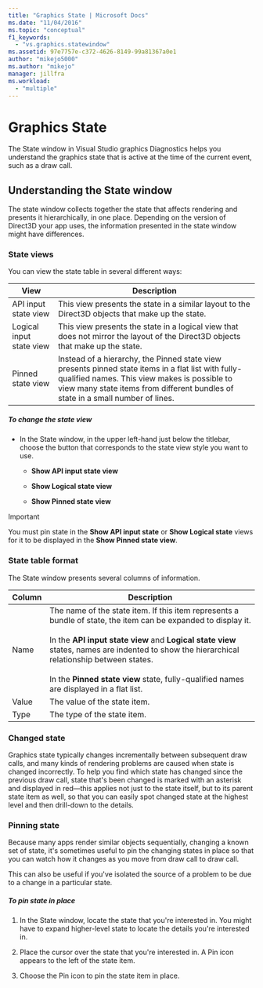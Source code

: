 ```yaml
---
title: "Graphics State | Microsoft Docs"
ms.date: "11/04/2016"
ms.topic: "conceptual"
f1_keywords:
  - "vs.graphics.statewindow"
ms.assetid: 97e7757e-c372-4626-8149-99a81367a0e1
author: "mikejo5000"
ms.author: "mikejo"
manager: jillfra
ms.workload:
  - "multiple"
---
```

# Graphics State
The State window in Visual Studio graphics Diagnostics helps you understand the graphics state that is active at the time of the current event, such as a draw call.

## Understanding the State window
 The state window collects together the state that affects rendering and presents it hierarchically, in one place. Depending on the version of Direct3D your app uses, the information presented in the state window might have differences.

### State views
 You can view the state table in several different ways:

|View|Description|
|----------|-----------------|
|API input state view|This view presents the state in a similar layout to the Direct3D objects that make up the state.|
|Logical input state view|This view presents the state in a logical view that does not mirror the layout of the Direct3D objects that make up the state.|
|Pinned state view|Instead of a hierarchy, the Pinned state view presents pinned state items in a flat list with fully-qualified names. This view makes is possible to view many state items from different bundles of state in a small number of lines.|

##### To change the state view

- In the State window, in the upper left-hand just below the titlebar, choose the button that corresponds to the state view style you want to use.

    - **Show API input state view**

    - **Show Logical state view**

    - **Show Pinned state view**

> [!IMPORTANT]
>  You must pin state in the **Show API input state** or **Show Logical state** views for it to be displayed in the **Show Pinned state view**.

### State table format
 The State window presents several columns of information.

|Column|Description|
|------------|-----------------|
|Name|The name of the state item. If this item represents a bundle of state, the item can be expanded to display it.<br /><br /> In the **API input state view** and **Logical state view** states, names are indented to show the hierarchical relationship between states.<br /><br /> In the **Pinned state view** state, fully-qualified names are displayed in a flat list.|
|Value|The value of the state item.|
|Type|The type of the state item.|

### Changed state
 Graphics state typically changes incrementally between subsequent draw calls, and many kinds of rendering problems are caused when state is changed incorrectly. To help you find which state has changed since the previous draw call, state that's been changed is marked with an asterisk and displayed in red—this applies not just to the state itself, but to its parent state item as well, so that you can easily spot changed state at the highest level and then drill-down to the details.

### Pinning state
 Because many apps render similar objects sequentially, changing a known set of state, it's sometimes useful to pin the changing states in place so that you can watch how it changes as you move from draw call to draw call.

 This can also be useful if you've isolated the source of a problem to be due to a change in a particular state.

##### To pin state in place

1. In the State window, locate the state that you're interested in. You might have to expand higher-level state to locate the details you're interested in.

2. Place the cursor over the state that you're interested in. A Pin icon appears to the left of the state item.

3. Choose the Pin icon to pin the state item in place.